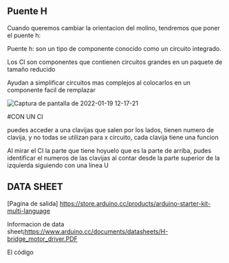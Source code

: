 
## Puente H

Cuando queremos cambiar la orientacion del molino, tendremos que poner el puente h: 

Puente h: son un tipo de componente conocido como un circuito integrado.

Los CI son componentes que contienen circuitos grandes en un paquete de tamaño reducido

Ayudan a simplificar circuitos mas complejos al colocarlos  en un componente facil de remplazar

![Captura de pantalla de 2022-01-19 12-17-21](https://user-images.githubusercontent.com/90753279/150120244-a1f5120e-0231-43ee-a563-2f555fb7a72a.png)


#CON UN CI

puedes acceder a una clavijas que salen por los lados, tienen numero de clavija, y no todas se utilizan para x circuito, cada clavija tiene una funcion

Al mirar el CI la parte que tiene hoyuelo que es la parte de arriba, pudes identificar el numeros de las clavijas al contar desde la parte superior de la izquierda siguiendo con una linea U

## DATA SHEET

[Pagina de salida] https://store.arduino.cc/products/arduino-starter-kit-multi-language

Informacion de data sheet¡https://www.arduino.cc/documents/datasheets/H-bridge_motor_driver.PDF                                

El código


